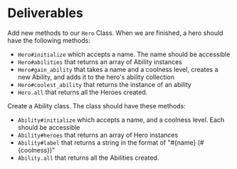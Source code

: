 # Deliverables
Add new methods to our `Hero` Class. When we are finished, a hero should have the following methods:
* `Hero#initialize` which accepts a name. The name should be accessible
* `Hero#abilities` that returns an array of Ability instances
* `Hero#gain_ability` that takes a name and a coolness level, creates a new Ability, and adds it to the hero's ability collection
* `Hero#coolest_ability` that returns the instance of an ability
* `Hero.all` that returns all the Heroes created.

Create a Ability class. The class should have these methods:
* `Ability#initialize` which accepts a name, and a coolness level. Each should be accessible
* `Ability#heroes` that returns an array of Hero instances
* `Ability#label` that returns a string in the format of "#{name} (#{coolness})"
* `Ability.all` that returns all the Abilities created.
